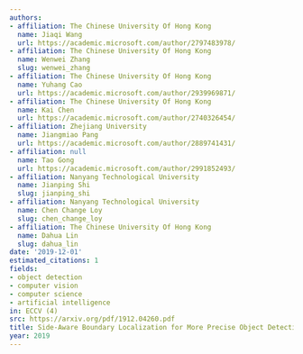 ```yaml
---
authors:
- affiliation: The Chinese University Of Hong Kong
  name: Jiaqi Wang
  url: https://academic.microsoft.com/author/2797483978/
- affiliation: The Chinese University Of Hong Kong
  name: Wenwei Zhang
  slug: wenwei_zhang
- affiliation: The Chinese University Of Hong Kong
  name: Yuhang Cao
  url: https://academic.microsoft.com/author/2939969871/
- affiliation: The Chinese University Of Hong Kong
  name: Kai Chen
  url: https://academic.microsoft.com/author/2740326454/
- affiliation: Zhejiang University
  name: Jiangmiao Pang
  url: https://academic.microsoft.com/author/2889741431/
- affiliation: null
  name: Tao Gong
  url: https://academic.microsoft.com/author/2991852493/
- affiliation: Nanyang Technological University
  name: Jianping Shi
  slug: jianping_shi
- affiliation: Nanyang Technological University
  name: Chen Change Loy
  slug: chen_change_loy
- affiliation: The Chinese University Of Hong Kong
  name: Dahua Lin
  slug: dahua_lin
date: '2019-12-01'
estimated_citations: 1
fields:
- object detection
- computer vision
- computer science
- artificial intelligence
in: ECCV (4)
src: https://arxiv.org/pdf/1912.04260.pdf
title: Side-Aware Boundary Localization for More Precise Object Detection.
year: 2019
---
```

